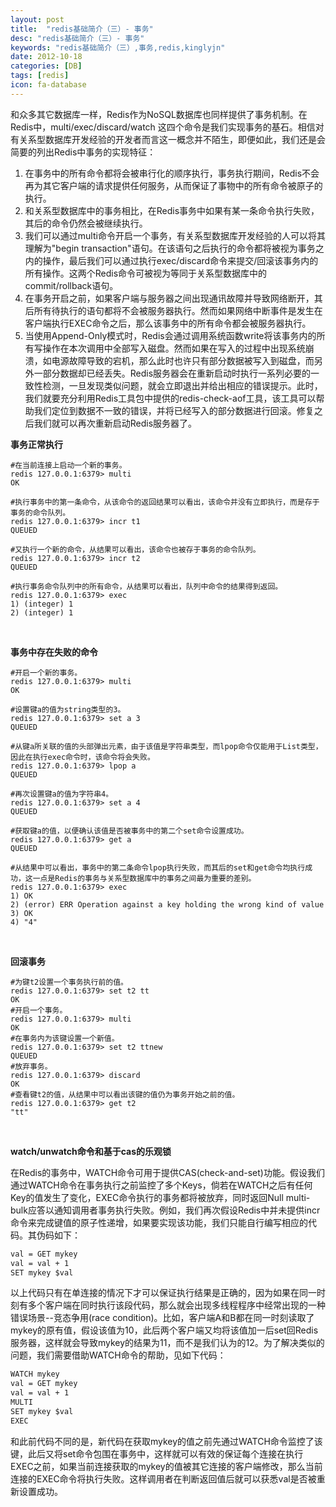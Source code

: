 ```yaml
---
layout: post
title:  "redis基础简介（三）- 事务"
desc: "redis基础简介（三）- 事务"
keywords: "redis基础简介（三）,事务,redis,kinglyjn"
date: 2012-10-18
categories: [DB]
tags: [redis]
icon: fa-database
---
```


和众多其它数据库一样，Redis作为NoSQL数据库也同样提供了事务机制。在Redis中，multi/exec/discard/watch 这四个命令是我们实现事务的基石。相信对有关系型数据库开发经验的开发者而言这一概念并不陌生，即便如此，我们还是会简要的列出Redis中事务的实现特征：

1. 在事务中的所有命令都将会被串行化的顺序执行，事务执行期间，Redis不会再为其它客户端的请求提供任何服务，从而保证了事物中的所有命令被原子的执行。
2. 和关系型数据库中的事务相比，在Redis事务中如果有某一条命令执行失败，其后的命令仍然会被继续执行。
3. 我们可以通过multi命令开启一个事务，有关系型数据库开发经验的人可以将其理解为"begin transaction"语句。在该语句之后执行的命令都将被视为事务之内的操作，最后我们可以通过执行exec/discard命令来提交/回滚该事务内的所有操作。这两个Redis命令可被视为等同于关系型数据库中的commit/rollback语句。
4. 在事务开启之前，如果客户端与服务器之间出现通讯故障并导致网络断开，其后所有待执行的语句都将不会被服务器执行。然而如果网络中断事件是发生在客户端执行EXEC命令之后，那么该事务中的所有命令都会被服务器执行。
5. 当使用Append-Only模式时，Redis会通过调用系统函数write将该事务内的所有写操作在本次调用中全部写入磁盘。然而如果在写入的过程中出现系统崩溃，如电源故障导致的宕机，那么此时也许只有部分数据被写入到磁盘，而另外一部分数据却已经丢失。Redis服务器会在重新启动时执行一系列必要的一致性检测，一旦发现类似问题，就会立即退出并给出相应的错误提示。此时，我们就要充分利用Redis工具包中提供的redis-check-aof工具，该工具可以帮助我们定位到数据不一致的错误，并将已经写入的部分数据进行回滚。修复之后我们就可以再次重新启动Redis服务器了。

<b>事务正常执行</b><br>

```shell
#在当前连接上启动一个新的事务。
redis 127.0.0.1:6379> multi
OK

#执行事务中的第一条命令，从该命令的返回结果可以看出，该命令并没有立即执行，而是存于事务的命令队列。
redis 127.0.0.1:6379> incr t1
QUEUED

#又执行一个新的命令，从结果可以看出，该命令也被存于事务的命令队列。
redis 127.0.0.1:6379> incr t2
QUEUED

#执行事务命令队列中的所有命令，从结果可以看出，队列中命令的结果得到返回。
redis 127.0.0.1:6379> exec
1) (integer) 1
2) (integer) 1
```
<br>

<b>事务中存在失败的命令</b><br>

```shell
#开启一个新的事务。
redis 127.0.0.1:6379> multi
OK

#设置键a的值为string类型的3。
redis 127.0.0.1:6379> set a 3
QUEUED

#从键a所关联的值的头部弹出元素，由于该值是字符串类型，而lpop命令仅能用于List类型，因此在执行exec命令时，该命令将会失败。
redis 127.0.0.1:6379> lpop a
QUEUED

#再次设置键a的值为字符串4。
redis 127.0.0.1:6379> set a 4
QUEUED

#获取键a的值，以便确认该值是否被事务中的第二个set命令设置成功。
redis 127.0.0.1:6379> get a
QUEUED

#从结果中可以看出，事务中的第二条命令lpop执行失败，而其后的set和get命令均执行成功，这一点是Redis的事务与关系型数据库中的事务之间最为重要的差别。
redis 127.0.0.1:6379> exec
1) OK
2) (error) ERR Operation against a key holding the wrong kind of value
3) OK
4) "4"
```
<br>

<b>回滚事务</b><br>

```shell
#为键t2设置一个事务执行前的值。
redis 127.0.0.1:6379> set t2 tt
OK
#开启一个事务。
redis 127.0.0.1:6379> multi
OK
#在事务内为该键设置一个新值。
redis 127.0.0.1:6379> set t2 ttnew
QUEUED
#放弃事务。
redis 127.0.0.1:6379> discard
OK
#查看键t2的值，从结果中可以看出该键的值仍为事务开始之前的值。
redis 127.0.0.1:6379> get t2
"tt" 
```
<br>


<b>watch/unwatch命令和基于cas的乐观锁</b><br>

在Redis的事务中，WATCH命令可用于提供CAS(check-and-set)功能。假设我们通过WATCH命令在事务执行之前监控了多个Keys，倘若在WATCH之后有任何Key的值发生了变化，EXEC命令执行的事务都将被放弃，同时返回Null multi-bulk应答以通知调用者事务执行失败。例如，我们再次假设Redis中并未提供incr命令来完成键值的原子性递增，如果要实现该功能，我们只能自行编写相应的代码。其伪码如下：<br>

```default
val = GET mykey
val = val + 1
SET mykey $val
```

以上代码只有在单连接的情况下才可以保证执行结果是正确的，因为如果在同一时刻有多个客户端在同时执行该段代码，那么就会出现多线程程序中经常出现的一种错误场景--竞态争用(race condition)。比如，客户端A和B都在同一时刻读取了mykey的原有值，假设该值为10，此后两个客户端又均将该值加一后set回Redis服务器，这样就会导致mykey的结果为11，而不是我们认为的12。为了解决类似的问题，我们需要借助WATCH命令的帮助，见如下代码：<br>

```default
WATCH mykey
val = GET mykey
val = val + 1
MULTI
SET mykey $val
EXEC
```

和此前代码不同的是，新代码在获取mykey的值之前先通过WATCH命令监控了该键，此后又将set命令包围在事务中，这样就可以有效的保证每个连接在执行EXEC之前，如果当前连接获取的mykey的值被其它连接的客户端修改，那么当前连接的EXEC命令将执行失败。这样调用者在判断返回值后就可以获悉val是否被重新设置成功。<br>

